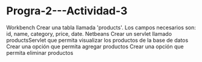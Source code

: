 # Progra-2---Actividad-3
Workbench Crear una tabla llamada 'products'. Los campos necesarios son: id, name, category, price, date. Netbeans Crear un servlet llamado productsServlet que permita visualizar los productos de la base de datos Crear una opción que permita agregar productos Crear una opción que permita eliminar productos
